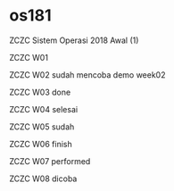 # os181
ZCZC Sistem Operasi 2018 Awal (1)

ZCZC W01

ZCZC W02 sudah mencoba demo week02

ZCZC W03 done

ZCZC W04 selesai

ZCZC W05 sudah

ZCZC W06 finish

ZCZC W07 performed

ZCZC W08 dicoba
